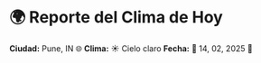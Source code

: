 # 🌍 Reporte del Clima de Hoy

**Ciudad:** Pune, IN 🌐
**Clima:** ☀️ Cielo claro
**Fecha:** 📅 14, 02, 2025 🚀
